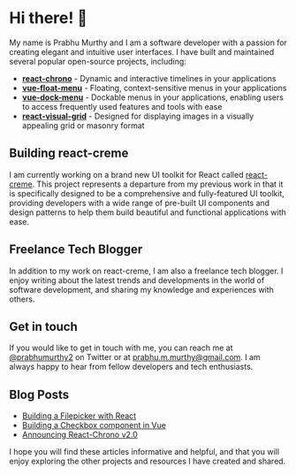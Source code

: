 # Hi there! 👋

My name is Prabhu Murthy and I am a software developer with a passion for creating elegant and intuitive user interfaces. I have built and maintained several popular open-source projects, including:

- **[react-chrono](https://github.com/prabhuignoto/react-chrono)** - Dynamic and interactive timelines in your applications
- **[vue-float-menu](https://github.com/prabhuignoto/vue-float-menu)** - Floating, context-sensitive menus in your applications
- **[vue-dock-menu](https://github.com/prabhuignoto/vue-dock-menu)** - Dockable menus in your applications, enabling users to access frequently used features and tools with ease
- **[react-visual-grid](https://github.com/prabhuignoto/react-visual-grid)** - Designed for displaying images in a visually appealing grid or masonry format

## Building react-creme

I am currently working on a brand new UI toolkit for React called [react-creme](https://github.com/prabhuignoto/react-creme/). This project represents a departure from my previous work in that it is specifically designed to be a comprehensive and fully-featured UI toolkit, providing developers with a wide range of pre-built UI components and design patterns to help them build beautiful and functional applications with ease.

## Freelance Tech Blogger

In addition to my work on react-creme, I am also a freelance tech blogger. I enjoy writing about the latest trends and developments in the world of software development, and sharing my knowledge and experiences with others.

## Get in touch

If you would like to get in touch with me, you can reach me at [@prabhumurthy2](https://twitter.com/prabhumurthy2) on Twitter or at [prabhu.m.murthy@gmail.com](mailto:prabhu.m.murthy@gmail.com). I am always happy to hear from fellow developers and tech enthusiasts.

## Blog Posts

- [Building a Filepicker with React](https://retool.com/blog/building-a-file-picker-component-in-react/)
- [Building a Checkbox component in Vue](https://retool.com/blog/build-a-checkbox-component-in-vue/)
- [Announcing React-Chrono v2.0](https://dev.to/prabhuignoto/announcing-react-chrono-20-exciting-new-features-and-improvements-3onp)

I hope you will find these articles informative and helpful, and that you will enjoy exploring the other projects and resources I have created and shared.
